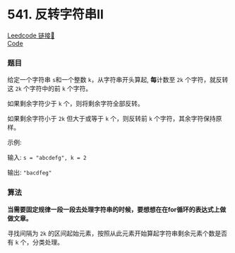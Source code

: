 # 541. 反转字符串II

[Leedcode 链接🔗](https://leetcode.cn/problems/reverse-string-ii/description/)  
[Code](https://github.com/alstondu/lc/blob/main/541/541.cpp)

### 题目

给定一个字符串 ```s```和一个整数 ```k```，从字符串开头算起, **每**计数至 ```2k``` 个字符，就反转这 ```2k``` 个字符中的前 ```k``` 个字符。

如果剩余字符少于 ```k``` 个，则将剩余字符全部反转。

如果剩余字符小于 ```2k``` 但大于或等于 ```k``` 个，则反转前 ```k``` 个字符，其余字符保持原样。

示例:

输入: ```s = "abcdefg", k = 2```

输出: ```"bacdfeg"```


### 算法

**当需要固定规律一段一段去处理字符串的时候，要想想在在for循环的表达式上做做文章。**

寻找间隔为 ```2k``` 的区间起始元素，按照从此元素开始算起字符串剩余元素个数是否有 ```k``` 个，分类处理。